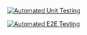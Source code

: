 [![Automated Unit Testing](https://github.com/jonlar93/social-media-client/actions/workflows/unit-test.yml/badge.svg?branch=workflow)](https://github.com/jonlar93/social-media-client/actions/workflows/unit-test.yml)

[![Automated E2E Testing](https://github.com/jonlar93/social-media-client/actions/workflows/e2e-test.yml/badge.svg?branch=workflow)](https://github.com/jonlar93/social-media-client/actions/workflows/e2e-test.yml)
